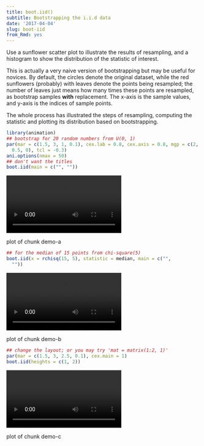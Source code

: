 ```yaml
---
title: boot.iid()
subtitle: Bootstrapping the i.i.d data
date: '2017-04-04'
slug: boot-iid
from_Rmd: yes
---
```


Use a sunflower scatter plot to illustrate the results of resampling, and a
histogram to show the distribution of the statistic of interest.

This is actually a very naive version of bootstrapping but may be useful for
novices. By default, the circles denote the original dataset, while the red
sunflowers (probably) with leaves denote the points being resampled; the
number of leaves just means how many times these points are resampled, as
bootstrap samples **with** replacement. The x-axis is the sample values,
and y-axis is the indices of sample points.

The whole process has illustrated the steps of resampling, computing the
statistic and plotting its distribution based on bootstrapping.

 

```r
library(animation)
## bootstrap for 20 random numbers from U(0, 1)
par(mar = c(1.5, 3, 1, 0.1), cex.lab = 0.8, cex.axis = 0.8, mgp = c(2, 
  0.5, 0), tcl = -0.3)
ani.options(nmax = 50)
## don't want the titles
boot.iid(main = c("", ""))
```

<video controls loop autoplay><source src="https://assets.yihui.org/figures/animation/example/boot-iid/demo-a.mp4?dl=1" /><p>plot of chunk demo-a</p></video>


```r
## for the median of 15 points from chi-square(5)
boot.iid(x = rchisq(15, 5), statistic = median, main = c("", 
  ""))
```

<video controls loop autoplay><source src="https://assets.yihui.org/figures/animation/example/boot-iid/demo-b.mp4?dl=1" /><p>plot of chunk demo-b</p></video>


```r
## change the layout; or you may try 'mat = matrix(1:2, 1)'
par(mar = c(1.5, 3, 2.5, 0.1), cex.main = 1)
boot.iid(heights = c(1, 2))
```

<video controls loop autoplay><source src="https://assets.yihui.org/figures/animation/example/boot-iid/demo-c.mp4?dl=1" /><p>plot of chunk demo-c</p></video>
